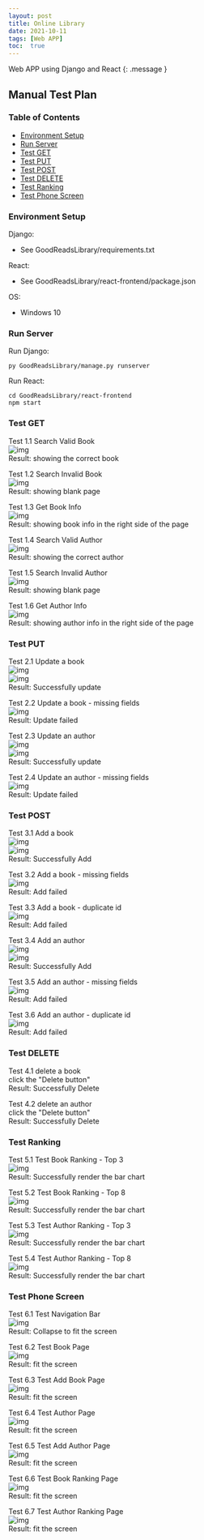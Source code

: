```yaml
---
layout: post
title: Online Library
date: 2021-10-11
tags: [Web APP]
toc:  true
---
```

Web APP using Django and React
{: .message }

## Manual Test Plan
### Table of Contents
* [Environment Setup](#environment-setup)
* [Run Server](#run-server)
* [Test GET](#test-get)
* [Test PUT](#test-put)
* [Test POST](#test-post)
* [Test DELETE](#test-delete)
* [Test Ranking](#test-ranking)
* [Test Phone Screen](#test-phone-screen)

### Environment Setup  
Django:    
* See GoodReadsLibrary/requirements.txt   
  
React:   
* See GoodReadsLibrary/react-frontend/package.json  

OS:   
* Windows 10   

### Run Server  
Run Django:  
```
py GoodReadsLibrary/manage.py runserver  
```
Run React:  
```
cd GoodReadsLibrary/react-frontend
npm start
```

### Test GET  
Test 1.1 Search Valid Book       
![img](/imgs/1.1.jpg)     
Result: showing the correct book    

Test 1.2 Search Invalid Book  
![img](/imgs/1.2.jpg)   
Result: showing blank page   

Test 1.3 Get Book Info   
![img](/imgs/1.3.jpg)     
Result: showing book info in the right side of the page   

Test 1.4 Search Valid Author      
![img](/imgs/1.4.jpg)     
Result: showing the correct author    

Test 1.5 Search Invalid Author   
![img](/imgs/1.5.jpg)   
Result: showing blank page   

Test 1.6 Get Author Info    
![img](/imgs/1.6.jpg)    
Result: showing author info in the right side of the page  

### Test PUT
Test 2.1 Update a book   
![img](/imgs/2.1.1.jpg)   
![img](/imgs/2.1.2.jpg)   
Result: Successfully update    

Test 2.2 Update a book - missing fields   
![img](/imgs/2.2.jpg)   
Result: Update failed

Test 2.3 Update an author   
![img](/imgs/2.3.1.jpg)   
![img](/imgs/2.3.2.jpg)    
Result: Successfully update    

Test 2.4 Update an author - missing fields   
![img](/imgs/2.4.jpg)   
Result: Update failed     

### Test POST 
Test 3.1 Add a book    
![img](/imgs/3.1.1.jpg)  
![img](/imgs/3.1.2.jpg)     
Result: Successfully Add   

Test 3.2 Add a book - missing fields   
![img](/imgs/3.2.jpg)  
Result: Add failed   

Test 3.3 Add a book - duplicate id   
![img](/imgs/3.3.jpg)  
Result: Add failed   

Test 3.4 Add an author    
![img](/imgs/3.4.1.jpg)       
![img](/imgs/3.4.2.jpg)     
Result: Successfully Add    

Test 3.5 Add an author - missing fields   
![img](/imgs/3.5.jpg)   
Result: Add failed   

Test 3.6 Add an author - duplicate id   
![img](/imgs/3.6.jpg)   
Result: Add failed   

### Test DELETE  
Test 4.1 delete a book   
click the "Delete button"  
Result: Successfully Delete   

Test 4.2 delete an author     
click the "Delete button"   
Result: Successfully Delete   

### Test Ranking
Test 5.1 Test Book Ranking - Top 3   
![img](/imgs/5.1.jpg)   
Result: Successfully render the bar chart   

Test 5.2 Test Book Ranking - Top 8   
![img](/imgs/5.2.jpg)   
Result: Successfully render the bar chart   

Test 5.3 Test Author Ranking - Top 3   
![img](/imgs/5.3.jpg)   
Result: Successfully render the bar chart   

Test 5.4 Test Author Ranking - Top 8   
![img](/imgs/5.4.jpg)   
Result: Successfully render the bar chart   

### Test Phone Screen
Test 6.1 Test Navigation Bar  
![img](/imgs/6.1.jpg)  
Result: Collapse to fit the screen   

Test 6.2 Test Book Page   
![img](/imgs/6.2.jpg)   
Result: fit the screen  

Test 6.3 Test Add Book Page   
![img](/imgs/6.3.jpg)   
Result: fit the screen   

Test 6.4 Test Author Page   
![img](/imgs/6.4.jpg)   
Result: fit the screen  

Test 6.5 Test Add Author Page   
![img](/imgs/6.5.jpg)   
Result: fit the screen    

Test 6.6 Test Book Ranking Page  
![img](/imgs/6.6.jpg)   
Result: fit the screen   

Test 6.7 Test Author Ranking Page   
![img](/imgs/6.7.jpg)    
Result: fit the screen    